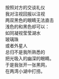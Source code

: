 <p class="has-line-data" data-line-start="0" data-line-end="15">按照对方的交谈礼仪<br>
我对注视回报以注视<br>
两双黑色的眼睛无法直击<br>
浅色的和黑色却可以：<br>
如同凝视莹莹湖水<br>
玻璃珠<br>
或者外星人<br>
总归不是我所熟悉的<br>
把光吸入的幽深的眼睛。<br>
于是我张开一张黑网，<br>
在两湾小湖中打捞。</p>
